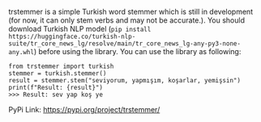trstemmer is a simple Turkish word stemmer which is still in development (for now, it can only stem verbs and may not be accurate.). You should download Turkish NLP model (`pip install https://huggingface.co/turkish-nlp-suite/tr_core_news_lg/resolve/main/tr_core_news_lg-any-py3-none-any.whl`) before using the library. You can use the library as following:
```
from trstemmer import turkish
stemmer = turkish.stemmer()
result = stemmer.stem("seviyorum, yapmışım, koşarlar, yemişsin")
print(f"Result: {result}")
>>> Result: sev yap koş ye
```
PyPi Link: https://pypi.org/project/trstemmer/
